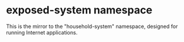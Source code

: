 # exposed-system namespace

This is the mirror to the "household-system" namespace, designed for running Internet applications.
